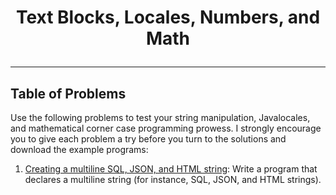 # <p align="center">Text Blocks, Locales, Numbers, and Math</p>
---
## Table of Problems
Use the following problems to test your string manipulation, Javalocales, and 
mathematical corner case programming prowess. I strongly encourage you to give each problem a try before you turn to the solutions and download the example programs:

1. [Creating a multiline SQL, JSON, and HTML string](https://github.com/dghuuloc/Java-Programming-Language/blob/main/Java-Coding-Problems/Contents/Part-1/Problems/problem-1.md):
Write a program that declares a multiline string (for instance, SQL, JSON, and HTML strings).
